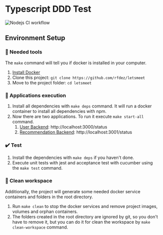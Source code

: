 # Typescript DDD Test

![Nodejs CI workflow](https://github.com/rfdez/letsmeet/actions/workflows/nodejs.yml/badge.svg)

## Environment Setup

### 🐳 Needed tools

The `make` command will tell you if docker is installed in your computer.

1. [Install Docker](https://www.docker.com/get-started)
2. Clone this project: `git clone https://github.com/rfdez/letsmeet`
3. Move to the project folder: `cd letsmeet`

### 🛫 Applications execution

1. Install all dependencies with `make deps` command. It will run a docker container to install all dependencies with
   npm.
2. Now there are two applications. To run it execute `make start-all` command.
    1. [User Backend](src/apps/user/backend): http://localhost:3000/status
    2. [Recommendation Backend](src/apps/recommendation/backend): http://localhost:3001/status

### ✔️ Test

1. Install the dependencies with `make deps` if you haven't done.
2. Execute unit tests with jest and acceptance test with cucumber using the `make test` command.

### 🧹 Clean workspace

Additionally, the project will generate some needed docker service containers and folders in the root directory.

1. Run `make clean` to stop the docker services and remove project images, volumes and orphan containers.
2. The folders created in the root directory are ignored by git, so you don't have to remove it, but you can do it for
   clean the workspace by `make clean-workspace` command.
